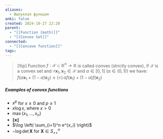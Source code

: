 ```yaml
---
aliases:
  - Выпуклая функция
anki: false
created: 2024-10-27 22:20
parent:
  - "[[Function (math)]]"
  - "[[Convex Set]]"
connected:
  - "[[Concave function]]"
tags:
---
```


> [!tip] Function $f : \mathcal{X} \subset \mathbb{R}^n \to \mathbb{R}$ is called convex (strictly convex), 
if $\mathcal{X}$ is a convex set and $\forall \mathbf{x}_1, \mathbf{x}_2 \in \mathcal{X}$ and $\alpha \in [0, 1]$ ($\alpha \in (0, 1)$) we have: 
$f(\alpha \mathbf{x}_1 + (1 - \alpha) \mathbf{x}_2) \leq (<) \, \alpha f(\mathbf{x}_1) + (1 - \alpha) f(\mathbf{x}_2)$

##### Examples of convex functions
- $x^p$ for $x \geq 0$ and $p \geq 1$
- $x \log x$, where $x > 0$
- $\max\{x_1, \dots, x_n\}$
- $\|\mathbf{x}\|$
- $\log \left( \sum_{i=1}^n e^{x_i} \right)$
- $-\log \det \mathbf{X}$ for $\mathbf{X} \in S_{++}^n$

